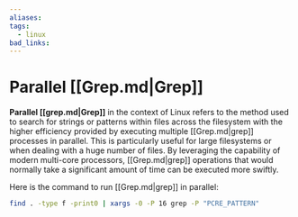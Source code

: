 ```yaml
---
aliases:
tags:
  - linux
bad_links:
---
```

# Parallel [[Grep.md|Grep]]

**Parallel [[grep.md|Grep]]** in the context of Linux refers to the method used to search for strings or patterns within files across the filesystem with the higher efficiency provided by executing multiple [[Grep.md|grep]] processes in parallel. This is particularly useful for large filesystems or when dealing with a huge number of files. By leveraging the capability of modern multi-core processors, [[Grep.md|grep]] operations that would normally take a significant amount of time can be executed more swiftly.

Here is the command to run [[Grep.md|grep]] in parallel:

```bash
find . -type f -print0 | xargs -0 -P 16 grep -P "PCRE_PATTERN"
```
